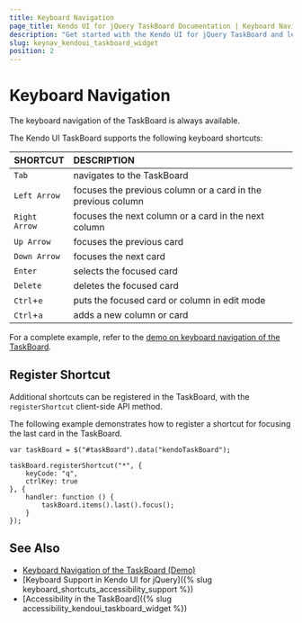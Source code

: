 ```yaml
---
title: Keyboard Navigation
page_title: Kendo UI for jQuery TaskBoard Documentation | Keyboard Navigation
description: "Get started with the Kendo UI for jQuery TaskBoard and learn about the accessibility support it provides through its keyboard navigation functionality."
slug: keynav_kendoui_taskboard_widget
position: 2
---
```


# Keyboard Navigation

The keyboard navigation of the TaskBoard is always available.

The Kendo UI TaskBoard supports the following keyboard shortcuts:

| SHORTCUT						| DESCRIPTION				                                                        |
|:---                 |:---                                                                                |
| `Tab`             | navigates to the TaskBoard|
| `Left Arrow`     | focuses the previous column or a card in the previous column|
| `Right Arrow`    | focuses the next column or a card in the next column|
| `Up Arrow`       | focuses the previous card|
| `Down Arrow`     | focuses the next card|
| `Enter`          | selects the focused card|
| `Delete`         | deletes the focused card|
| `Ctrl`+`e`       | puts the focused card or column in edit mode|
| `Ctrl`+`a`       | adds a new column or card|

For a complete example, refer to the [demo on keyboard navigation of the TaskBoard](https://demos.telerik.com/kendo-ui/taskboard/keyboard-navigation).

## Register Shortcut

Additional shortcuts can be registered in the TaskBoard, with the `registerShortcut` client-side API method.

The following example demonstrates how to register a shortcut for focusing the last card in the TaskBoard.

    var taskBoard = $("#taskBoard").data("kendoTaskBoard");

    taskBoard.registerShortcut("*", {
        keyCode: "q",
        ctrlKey: true
    }, {
        handler: function () {
            taskBoard.items().last().focus();
        }
    });

## See Also

* [Keyboard Navigation of the TaskBoard (Demo)](https://demos.telerik.com/kendo-ui/taskboard/keyboard-navigation)
* [Keyboard Support in Kendo UI for jQuery]({% slug keyboard_shortcuts_accessibility_support %})
* [Accessibility in the TaskBoard]({% slug accessibility_kendoui_taskboard_widget %})
